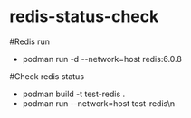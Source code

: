 # redis-status-check

#Redis run
* podman run -d --network=host redis:6.0.8

#Check redis status
* podman build -t test-redis .
* podman run --network=host test-redis\n
